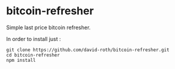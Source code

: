 # bitcoin-refresher

Simple last price bitcoin refresher.

In order to install just : 

```
git clone https://github.com/david-roth/bitcoin-refresher.git
cd bitcoin-refresher
npm install
```

